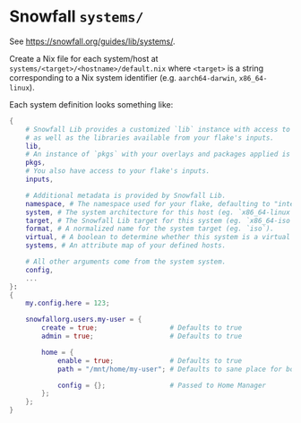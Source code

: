 # Snowfall `systems/`

See https://snowfall.org/guides/lib/systems/.

Create a Nix file for each system/host at `systems/<target>/<hostname>/default.nix` where `<target>` is a string
corresponding to a Nix system identifier (e.g. `aarch64-darwin`, `x86_64-linux`).

Each system definition looks something like:

```nix
{
    # Snowfall Lib provides a customized `lib` instance with access to your flake's library
    # as well as the libraries available from your flake's inputs.
    lib,
    # An instance of `pkgs` with your overlays and packages applied is also available.
    pkgs,
    # You also have access to your flake's inputs.
    inputs,

    # Additional metadata is provided by Snowfall Lib.
    namespace, # The namespace used for your flake, defaulting to "internal" if not set.
    system, # The system architecture for this host (eg. `x86_64-linux`).
    target, # The Snowfall Lib target for this system (eg. `x86_64-iso`).
    format, # A normalized name for the system target (eg. `iso`).
    virtual, # A boolean to determine whether this system is a virtual target using nixos-generators.
    systems, # An attribute map of your defined hosts.

    # All other arguments come from the system system.
    config,
    ...
}:
{
    my.config.here = 123;

    snowfallorg.users.my-user = {
        create = true;                  # Defaults to true
        admin = true;                   # Defaults to true

        home = {
            enable = true;              # Defaults to true
            path = "/mnt/home/my-user"; # Defaults to sane place for both macOS and Linux

            config = {};                # Passed to Home Manager
        };
    };
}
```

